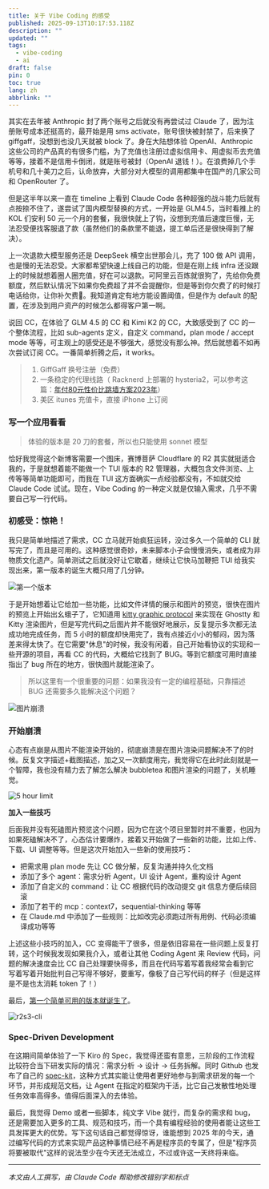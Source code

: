 ```yaml
---
title: 关于 Vibe Coding 的感受
published: 2025-09-13T10:17:53.118Z
description: ""
updated: ""
tags:
  - vibe-coding
  - ai
draft: false
pin: 0
toc: true
lang: zh
abbrlink: ""
---
```


其实在去年被 Anthropic 封了两个账号之后就没有再尝试过 Claude 了，因为注册账号成本还挺高的，最开始是用 sms activate，账号很快被封禁了，后来换了 giffgaff，没想到也没几天就被 block 了。身在大陆想体验 OpenAI、Anthropic 这些公司的产品真的有很多门槛，为了充值也注册过虚拟信用卡、用虚拟币去充值等等，接着不是信用卡倒闭，就是账号被封（OpenAI 退钱！）。在浪费掉几个手机号和几十美刀之后，认命放弃，大部分对大模型的调用都集中在国产的几家公司和 OpenRouter 了。

但是这半年以来一直在 timeline 上看到 Claude Code 各种超强的战斗能力后就有点按捺不住了，遂尝试了国内模型替换的方式，一开始是 GLM4.5，当时看推上的 KOL 们安利 50 元一个月的套餐，我很快就上了钩，没想到充值后速度巨慢，无法忍受便找客服退了款（虽然他们的条款里不能退，提工单后还是很快得到了解决）。

上一次退款大模型服务还是 DeepSeek 横空出世那会儿，充了 100 做 API 调用，也是慢的无法忍受。大家都希望快速上线自己的功能，但是在刚上线 infra 还没跟上的时候就想着圈人圈充值，好在可以退款。可阿里云百炼就很狗了，先给你免费额度，然后默认情况下如果你免费超了并不会提醒你，但是等到你欠费了的时候打电话给你，让你补欠费🤢。我知道肯定有地方能设置阈值，但是作为 default 的配置，在涉及到用户资产的时候怎么都得客户第一啊。

说回 CC，在体验了 GLM 4.5 的 CC 和 Kimi K2 的 CC，大致感受到了 CC 的一个整体流程，比如 sub-agents 定义，自定义 command，plan mode / accept mode 等等，可主观上的感受还是不够强大，感觉没有那么神。然后就想着不如再次尝试订阅 CC。一番简单折腾之后，it works。

> 1. GiffGaff 换号注册（免费）
> 2. 一条稳定的代理线路（ Racknerd 上部署的 hysteria2，可以参考这篇：[年付80元性价比跳墙方案2023年](https://quaily.com/bigzhu/p/2023-80-cost-effective-jump-wall-plan)）
> 3. 美区 itunes 充值卡，直接 iPhone 上订阅

### 写一个应用看看

> 体验的版本是 20 刀的套餐，所以也只能使用 sonnet 模型

恰好我觉得这个新博客需要一个图床，赛博菩萨 Cloudflare 的 R2 其实就挺适合我的，于是就想着能不能做一个 TUI 版本的 R2 管理器，大概包含文件浏览、上传等等简单功能即可，而我在 TUI 这方面确实一点经验都没有，不如就交给 Claude Code 试试。现在，Vibe Coding 的一种定义就是仅输入需求，几乎不需要自己写一行代码。

### **初感受：惊艳！**

我只是简单地描述了需求，CC 立马就开始疯狂运转，没过多久一个简单的 CLI 就写完了，而且是可用的。这种感觉很奇妙，未来脚本小子会慢慢消失，或者成为非物质文化遗产。简单测试之后就没好让它歇着，继续让它快马加鞭把 TUI 给我实现出来，第一版本的诞生大概只用了几分钟。

![第一个版本](https://images.bugnone.dev/pics%2Ffirst_edition.png)

于是开始想着让它给加一些功能，比如文件详情的展示和图片的预览，很快在图片的预览上开始出幺蛾子了，它知道用 [kitty graphic protocol](https://sw.kovidgoyal.net/kitty/graphics-protocol/) 来实现在 Ghostty 和 Kitty 渲染图片，但是写完代码之后图片并不能很好地展示，反复提示多次都无法成功地完成任务，而 5 小时的额度却快用完了，我有点接近小小的郁闷，因为落差来得太快了。在它需要"休息"的时候，我没有闲着，自己开始看协议的实现和一些开源的项目，再看 CC 的代码，大概给它找到了 BUG。等到它额度可用时直接指出了 bug 所在的地方，很快图片就能渲染了。

> 所以这里有一个很重要的问题：如果我没有一定的编程基础，只靠描述 BUG 还需要多久能解决这个问题？

![图片崩溃](https://images.bugnone.dev/pics%2Fimage_and_bubbletea.png)
### **开始崩溃**

心态有点崩是从图片不能渲染开始的，彻底崩溃是在图片渲染问题解决不了的时候。反复文字描述+截图描述，加之又一次额度用完，我觉得它在此时此刻就是一个智障，我也没有精力去了解怎么解决 bubbletea 和图片渲染的问题了，关机睡觉。

![5 hour limit](https://images.bugnone.dev/pics%2F5hour_limit.png)

**加入一些技巧**

后面我并没有死磕图片预览这个问题，因为它在这个项目里暂时并不重要，也因为如果死磕解决不了，心态估计要爆炸，接着又开始做了一些新的功能，比如上传、下载、UI 调整等等。但是这次开始加入一些新的使用技巧：

- 把需求用 plan mode 先让 CC 做分解，反复沟通并持久化文档
- 添加了多个 agent：需求分析 Agent，UI 设计 Agent，重构设计 Agent
- 添加了自定义的 command：让 CC 根据代码的改动提交 git 信息方便后续回滚
- 添加了若干的 mcp：context7，sequential-thinking 等等
- 在 Claude.md 中添加了一些规则：比如改完必须跑过所有用例、代码必须编译成功等等 

上述这些小技巧的加入，CC 变得能干了很多，但是依旧容易在一些问题上反复打转，这个时候我发现如果我介入，或者让其他 Coding Agent 来 Review 代码，问题的解决速度会比 CC 自己处理要快得多，而且在代码写着写着我经常会看到它写着写着开始批判自己写得不够好，要重写，像极了自己写代码的样子（但是这样是不是也太消耗 token 了！）

最后，[第一个简单可用的版本就诞生了](https://github.com/HaiFongPan/r2s3-cli)。

![r2s3-cli](https://images.bugnone.dev/Ir2s3%20cli.png)
### **Spec-Driven Development**

在这期间简单体验了一下 Kiro 的 Spec，我觉得还蛮有意思，三阶段的工作流程比较符合当下研发实际的情况：需求分析 -> 设计 -> 任务拆解。同时 Github 也发布了自己的 [spec-kit](https://github.com/github/spec-kit)，这种方式其实能让使用者更好地参与到需求研发的每一个环节，并形成规范文档，让 Agent 在指定的框架内干活，比它自己发散性地处理任务效率高得多。值得后面深入的去体验。

最后，我觉得 Demo 或者一些脚本，纯文字 Vibe 就行，而复杂的需求和 bug，还是需要加入更多的工具、规范和技巧，而一个具有编程经验的使用者能让这些工具发挥更大的优势。写下这句话自己都觉得惊讶，谁能想到 2025 年的今天，通过编写代码的方式来实现产品这种事情已经不再是程序员的专属了，但是"程序员将要被取代"这样的说法至少在今天还无法成立，不过或许这一天终将来临。

---
*本文由人工撰写，由 Claude Code 帮助修改错别字和标点*